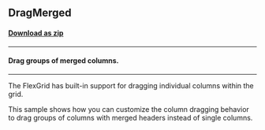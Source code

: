 ## DragMerged
#### [Download as zip](https://grapecity.github.io/DownGit/#/home?url=https://github.com/GrapeCity/ComponentOne-WinForms-Samples/tree/master/NetFramework\FlexGrid\CS\DragMerged)
____
#### Drag groups of merged columns.
____
The FlexGrid has built-in support for dragging individual columns within the grid. 

This sample shows how you can customize the column dragging behavior to drag groups of columns with merged headers instead of single columns. 